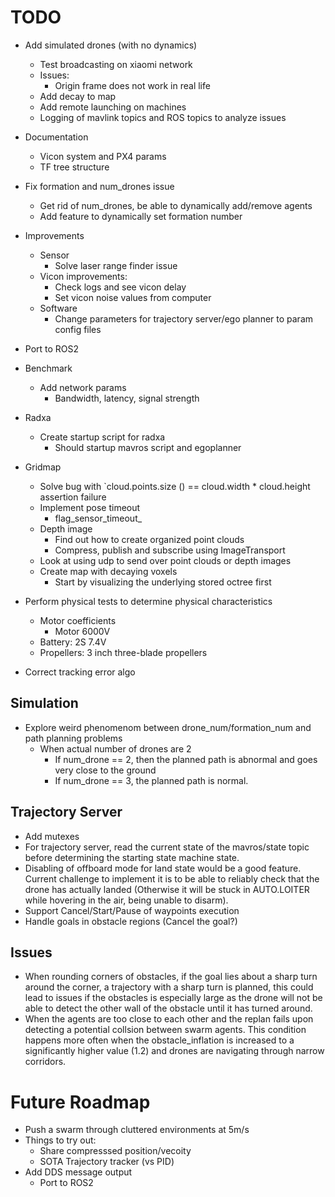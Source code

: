 # TODO
- Add simulated drones (with no dynamics)
    - Test broadcasting on xiaomi network
    - Issues:
        - Origin frame does not work in real life
    - Add decay to map
    - Add remote launching on machines
    - Logging of mavlink topics and ROS topics to analyze issues 

- Documentation
    - Vicon system and PX4 params
    - TF tree structure

- Fix formation and num_drones issue
    - Get rid of num_drones, be able to dynamically add/remove agents
    -  Add feature to dynamically set formation number

- Improvements
    - Sensor
        - Solve laser range finder issue
    - Vicon improvements:
        - Check logs and see vicon delay
        - Set vicon noise values from computer
    - Software
        - Change parameters for trajectory server/ego planner to param config files

- Port to ROS2

- Benchmark
    - Add network params 
        - Bandwidth, latency, signal strength

- Radxa 
    - Create startup script for radxa
        - Should startup mavros script and egoplanner

- Gridmap
    - Solve bug with `cloud.points.size () == cloud.width * cloud.height assertion failure
    - Implement pose timeout
        - flag_sensor_timeout_
    - Depth image
        - Find out how to create organized point clouds
        - Compress, publish and subscribe using ImageTransport
    - Look at using udp to send over point clouds or depth images
    - Create map with decaying voxels
        - Start by visualizing the underlying stored octree first

- Perform physical tests to determine physical characteristics
    - Motor coefficients
        - Motor 6000V
    - Battery: 2S 7.4V
    - Propellers: 3 inch three-blade propellers

- Correct tracking error algo

## Simulation
- Explore weird phenomenom between drone_num/formation_num and path planning problems
    - When actual number of drones are 2 
        - If num_drone == 2, then the planned path is abnormal and goes very close to the ground
        - If num_drone == 3, the planned path is normal. 

## Trajectory Server
- Add mutexes
- For trajectory server, read the current state of the mavros/state topic before determining the starting state machine state.
- Disabling of offboard mode for land state would be a good feature. Current challenge to implement it is to be able to reliably check that the drone has actually landed (Otherwise it will be stuck in AUTO.LOITER while hovering in the air, being unable to disarm).
- Support Cancel/Start/Pause of waypoints execution
- Handle goals in obstacle regions (Cancel the goal?)

## Issues
- When rounding corners of obstacles, if the goal lies about a sharp turn around the corner, a trajectory with a sharp turn is planned, this could lead to issues if the obstacles is especially large as the drone will not be able to detect the other wall of the obstacle until it has turned around. 
- When the agents are too close to each other and the replan fails upon detecting a potential collsion between swarm agents. This condition happens more often when the obstacle_inflation is increased to a significantly higher value (1.2) and drones are navigating through narrow corridors.

# Future Roadmap
- Push a swarm through cluttered environments at 5m/s
- Things to try out:
    - Share compresssed position/vecoity
    - SOTA Trajectory tracker (vs PID)
- Add DDS message output
    - Port to ROS2